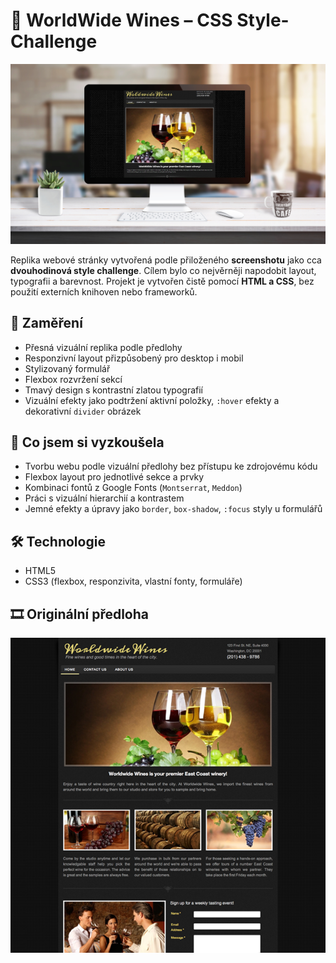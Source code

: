 # 🍷 WorldWide Wines – CSS Style-Challenge

![Mockup carouselu](css-challenge-mockup.jpg)

Replika webové stránky vytvořená podle přiloženého **screenshotu** jako cca **dvouhodinová style challenge**. Cílem bylo co nejvěrněji napodobit layout, typografii a barevnost. Projekt je vytvořen čistě pomocí **HTML a CSS**, bez použití externích knihoven nebo frameworků.

## 🎯 Zaměření

- Přesná vizuální replika podle předlohy
- Responzivní layout přizpůsobený pro desktop i mobil
- Stylizovaný formulář
- Flexbox rozvržení sekcí
- Tmavý design s kontrastní zlatou typografií
- Vizuální efekty jako podtržení aktivní položky, `:hover` efekty a dekorativní `divider` obrázek

## 🧪 Co jsem si vyzkoušela

- Tvorbu webu podle vizuální předlohy bez přístupu ke zdrojovému kódu
- Flexbox layout pro jednotlivé sekce a prvky
- Kombinaci fontů z Google Fonts (`Montserrat`, `Meddon`)
- Práci s vizuální hierarchií a kontrastem
- Jemné efekty a úpravy jako `border`, `box-shadow`, `:focus` styly u formulářů

## 🛠️ Technologie

- HTML5  
- CSS3 (flexbox, responzivita, vlastní fonty, formuláře)

## 🎞️ Originální předloha

![Originální screenshot](theme2.png)
